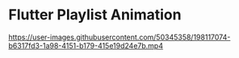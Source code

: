# Flutter Playlist Animation


https://user-images.githubusercontent.com/50345358/198117074-b6317fd3-1a98-4151-b179-415e19d24e7b.mp4
